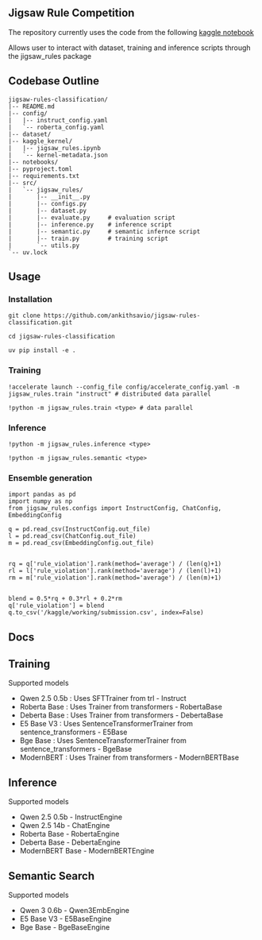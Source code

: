 ## Jigsaw Rule Competition

The repository currently uses the code from the following [kaggle notebook](https://www.kaggle.com/code/hiranorm/offline-install-vllm-0-10-0-i-qwenemdding-llama)

Allows user to interact with dataset, training and inference scripts through the jigsaw_rules package

## Codebase Outline

    jigsaw-rules-classification/
    |-- README.md
    |-- config/
    |   |-- instruct_config.yaml
    |   `-- roberta_config.yaml
    |-- dataset/
    |-- kaggle_kernel/
    |   |-- jigsaw_rules.ipynb
    |   `-- kernel-metadata.json
    |-- notebooks/
    |-- pyproject.toml
    |-- requirements.txt
    |-- src/
    |   `-- jigsaw_rules/
    |       |-- __init__.py
    |       |-- configs.py
    |       |-- dataset.py
    |       |-- evaluate.py     # evaluation script
    |       |-- inference.py    # inference script
    |       |-- semantic.py     # semantic infernce script
    |       |-- train.py        # training script
    |       `-- utils.py
    `-- uv.lock

## Usage

### Installation

    git clone https://github.com/ankithsavio/jigsaw-rules-classification.git

    cd jigsaw-rules-classification

    uv pip install -e .

### Training

    !accelerate launch --config_file config/accelerate_config.yaml -m jigsaw_rules.train "instruct" # distributed data parallel

    !python -m jigsaw_rules.train <type> # data parallel

### Inference

    !python -m jigsaw_rules.inference <type>

    !python -m jigsaw_rules.semantic <type>

### Ensemble generation

    import pandas as pd
    import numpy as np
    from jigsaw_rules.configs import InstructConfig, ChatConfig, EmbeddingConfig

    q = pd.read_csv(InstructConfig.out_file)
    l = pd.read_csv(ChatConfig.out_file)
    m = pd.read_csv(EmbeddingConfig.out_file)


    rq = q['rule_violation'].rank(method='average') / (len(q)+1)
    rl = l['rule_violation'].rank(method='average') / (len(l)+1)
    rm = m['rule_violation'].rank(method='average') / (len(m)+1)


    blend = 0.5*rq + 0.3*rl + 0.2*rm
    q['rule_violation'] = blend
    q.to_csv('/kaggle/working/submission.csv', index=False)

## Docs

## Training

Supported models

- Qwen 2.5 0.5b : Uses SFTTrainer from trl - Instruct
- Roberta Base : Uses Trainer from transformers - RobertaBase
- Deberta Base : Uses Trainer from transformers - DebertaBase
- E5 Base V3 : Uses SentenceTransformerTrainer from sentence_transformers - E5Base
- Bge Base : Uses SentenceTransformerTrainer from sentence_transformers - BgeBase
- ModernBERT : Uses Trainer from transformers - ModernBERTBase

## Inference

Supported models

- Qwen 2.5 0.5b - InstructEngine
- Qwen 2.5 14b - ChatEngine
- Roberta Base - RobertaEngine
- Deberta Base - DebertaEngine
- ModernBERT Base - ModernBERTEngine

## Semantic Search

Supported models

- Qwen 3 0.6b - Qwen3EmbEngine
- E5 Base V3 - E5BaseEngine
- Bge Base - BgeBaseEngine
